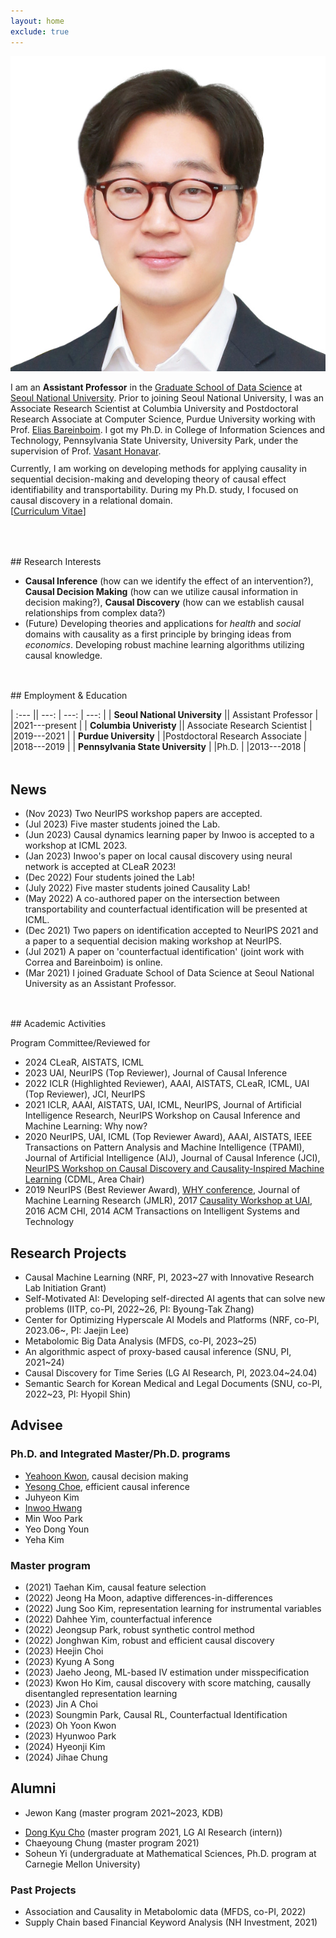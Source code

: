 ```yaml
---
layout: home
exclude: true
---
```



<div id="container">
  <img src="assets/sanghack2023-face.png" class="profile-pic"/>
  <div id="aboutme" float="right">
<p style="margin-bottom:3mm;">
	I am an <b>Assistant Professor</b> in the <a href="https://gsds.snu.ac.kr">Graduate School of Data Science</a> at <a href="https://www.snu.ac.kr">Seoul National University</a>. Prior to joining Seoul National University, 
	I was an 
	Associate Research Scientist at Columbia University and Postdoctoral Research Associate at Computer Science, Purdue University
	working with Prof. <a href="http://causalai.net">Elias Bareinboim</a>.
	I got my Ph.D. in College of Information Sciences and Technology, Pennsylvania State University, University Park, under the supervision of Prof. <a href="https://faculty.ist.psu.edu/vhonavar/index.htm">Vasant Honavar</a>.
</p>
Currently, I am working on developing methods for applying causality in sequential decision-making
and developing theory of causal effect identifiability and transportability.
During my Ph.D. study, I focused on causal discovery in a relational domain.<br>
[<a href="/assets/cv.pdf">Curriculum Vitae</a>]
  </div>
  
</div>

<br>


<p style="margin-bottom:1.25cm;"></p>
## Research Interests

- **Causal Inference** (how can we identify the effect of an intervention?),  **Causal Decision Making** (how can we utilize causal information in decision making?),  **Causal Discovery** (how can we establish causal relationships from complex data?) 
- (Future) Developing theories and applications for *health* and *social* domains with causality as a first principle by bringing ideas from *economics*. Developing robust machine learning algorithms utilizing causal knowledge.


<p style="margin-bottom:1.25cm;"></p>
## Employment & Education

| :--- || ---: | ---: | ---: |
| **Seoul National University**  || Assistant Professor | |2021---present |
| **Columbia Univeristy**  || Associate Research Scientist | |2019---2021 |
| **Purdue University**  | |Postdoctoral Research Associate | |2018---2019 |
| **Pennsylvania State University** | |Ph.D. | |2013---2018 |


<p style="margin-bottom:1.25cm;"></p>



## News
- (Nov 2023) Two NeurIPS workshop papers are accepted.
- (Jul 2023) Five master students joined the Lab.
- (Jun 2023) Causal dynamics learning paper by Inwoo is accepted to a workshop at ICML 2023.
- (Jan 2023) Inwoo's paper on local causal discovery using neural network is accepted at CLeaR 2023!
- (Dec 2022) Four students joined the Lab!
- (July 2022) Five master students joined Causality Lab!
- (May 2022) A co-authored paper on the intersection between transportability and counterfactual identification will be presented at ICML.
- (Dec 2021) Two papers on identification accepted to NeurIPS 2021 and a paper to a sequential decision making workshop at NeurIPS.
- (Jul 2021) A paper on 'counterfactual identification' (joint work with Correa and Bareinboim) is online.
- (Mar 2021) I joined Graduate School of Data Science at Seoul National University as an Assistant Professor.


<p style="margin-bottom:1.25cm;"></p>
## Academic Activities

Program Committee/Reviewed for 

- 2024 CLeaR, AISTATS, ICML
- 2023 UAI, NeurIPS (Top Reviewer), Journal of Causal Inference
- 2022 ICLR  (Highlighted Reviewer), AAAI, AISTATS, CLeaR, ICML, UAI (Top Reviewer), JCI, NeurIPS
- 2021 ICLR, AAAI, AISTATS, UAI, ICML, NeurIPS, Journal of Artificial Intelligence Research, NeurIPS Workshop on Causal Inference and Machine Learning: Why now?
- 2020 NeurIPS, UAI, ICML (Top Reviewer Award), AAAI, AISTATS, IEEE Transactions on Pattern Analysis and Machine Intelligence (TPAMI), Journal of Artificial Intelligence (AIJ), Journal of Causal Inference (JCI), [NeurIPS Workshop on Causal Discovery and Causality-Inspired Machine Learning](https://www.cmu.edu/dietrich/causality/neurips20ws/) (CDML, Area Chair)
- 2019 NeurIPS (Best Reviewer Award), [WHY conference](https://why19.causalai.net),
 Journal of Machine Learning Research (JMLR), 2017 [Causality Workshop at UAI](https://causalai.net/causal-uai17/), 2016 ACM CHI, 2014 ACM Transactions on Intelligent Systems and Technology

## Research Projects

- Causal Machine Learning (NRF, PI, 2023~27 with Innovative Research Lab Initiation Grant)
- Self-Motivated AI: Developing self-directed AI agents that can solve new problems (IITP, co-PI, 2022~26, PI: Byoung-Tak Zhang)
- Center for Optimizing Hyperscale AI Models and Platforms (NRF, co-PI, 2023.06~, PI: Jaejin Lee)
- Metabolomic Big Data Analysis (MFDS, co-PI, 2023~25)
- An algorithmic aspect of proxy-based causal inference (SNU, PI, 2021~24)
- Causal Discovery for Time Series (LG AI Research, PI, 2023.04~24.04)
- Semantic Search for Korean Medical and Legal Documents (SNU, co-PI, 2022~23, PI: Hyopil Shin)

## Advisee

### Ph.D. and Integrated Master/Ph.D. programs
- [Yeahoon Kwon](https://deepstroy.github.io), causal decision making
- [Yesong Choe](https://lovelyesong.github.io), efficient causal inference
- Juhyeon Kim 
- [Inwoo Hwang](https://bluemoon010.github.io)
- Min Woo Park
- Yeo Dong Youn
- Yeha Kim


### Master program 
- (2021) Taehan Kim, causal feature selection
- (2022) Jeong Ha Moon, adaptive differences-in-differences
- (2022) Jung Soo Kim, representation learning for instrumental variables
- (2022) Dahhee Yim, counterfactual inference
- (2022) Jeongsup Park, robust synthetic control method
- (2022) Jonghwan Kim, robust and efficient causal discovery
- (2023) Heejin Choi
- (2023) Kyung A Song
- (2023) Jaeho Jeong, ML-based IV estimation under misspecification
- (2023) Kwon Ho Kim, causal discovery with score matching, causally disentangled representation learning
- (2023) Jin A Choi
- (2023) Soungmin Park, Causal RL, Counterfactual Identification
- (2023) Oh Yoon Kwon
- (2023) Hyunwoo Park
- (2024) Hyeonji Kim
- (2024) Jihae Chung





## Alumni 
- Jewon Kang (master program 2021~2023, KDB)
<!-- - Juhyeon Kim (master program 2021~2023, Ph.D. program)-->
- [Dong Kyu Cho](https://umamicode.github.io/aboutme/) (master program 2021, LG AI Research (intern))
- Chaeyoung Chung (master program 2021)
- Soheun Yi (undergraduate at Mathematical Sciences, Ph.D. program at Carnegie Mellon University)



### Past Projects

- Association and Causality in Metabolomic data (MFDS, co-PI, 2022)
- Supply Chain based Financial Keyword Analysis (NH Investment, 2021)
